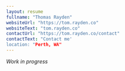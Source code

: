 ```yaml
---
layout: resume
fullname: "Thomas Rayden"
websiteUrl: "https://tom.rayden.co"
websiteText: "tom.rayden.co"
contactUrl: "https://tom.rayden.co/contact"
contactText: "Contact me'
location: "Perth, WA"
---
```


*Work in progress*
